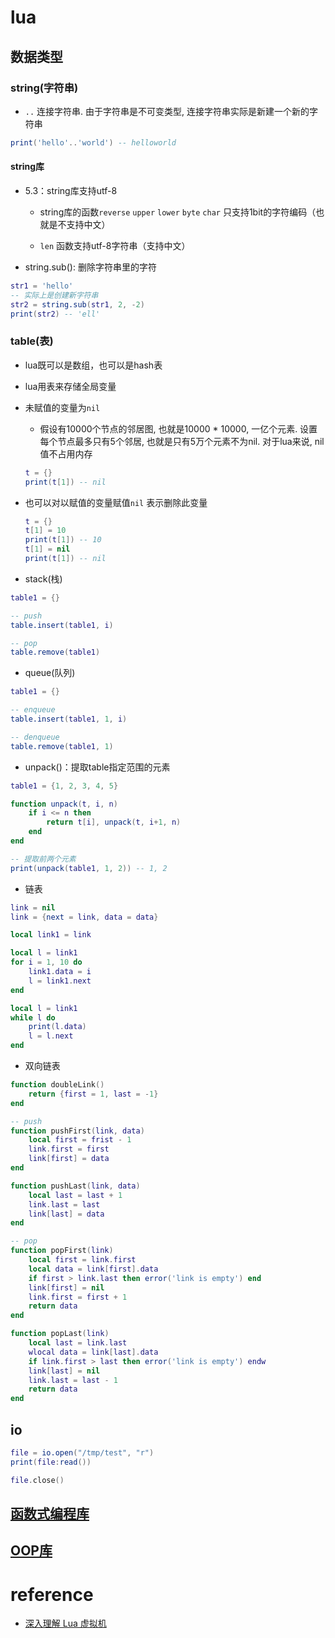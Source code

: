 # lua

## 数据类型

### string(字符串)

- `..` 连接字符串. 由于字符串是不可变类型, 连接字符串实际是新建一个新的字符串

```lua
print('hello'..'world') -- helloworld
```

#### string库

- 5.3：string库支持utf-8

    - string库的函数`reverse` `upper` `lower` `byte` `char` 只支持1bit的字符编码（也就是不支持中文）

    - `len` 函数支持utf-8字符串（支持中文）

- string.sub(): 删除字符串里的字符

```lua
str1 = 'hello'
-- 实际上是创建新字符串
str2 = string.sub(str1, 2, -2)
print(str2) -- 'ell'
```

### table(表)

- lua既可以是数组，也可以是hash表

- lua用表来存储全局变量

- 未赋值的变量为`nil`

    - 假设有10000个节点的邻居图, 也就是10000 * 10000, 一亿个元素. 设置每个节点最多只有5个邻居, 也就是只有5万个元素不为nil. 对于lua来说, nil值不占用内存

    ```lua
    t = {}
    print(t[1]) -- nil
    ```

- 也可以对以赋值的变量赋值`nil` 表示删除此变量
    ```lua
    t = {}
    t[1] = 10
    print(t[1]) -- 10
    t[1] = nil
    print(t[1]) -- nil
    ```

- stack(栈)

```lua
table1 = {}

-- push
table.insert(table1, i)

-- pop
table.remove(table1)
```

- queue(队列)
```lua
table1 = {}

-- enqueue
table.insert(table1, 1, i)

-- denqueue
table.remove(table1, 1)
```

- unpack()：提取table指定范围的元素
```lua
table1 = {1, 2, 3, 4, 5}

function unpack(t, i, n)
    if i <= n then
        return t[i], unpack(t, i+1, n)
    end
end

-- 提取前两个元素
print(unpack(table1, 1, 2)) -- 1, 2
```

- 链表
```lua
link = nil
link = {next = link, data = data}

local link1 = link

local l = link1
for i = 1, 10 do
    link1.data = i
    l = link1.next
end

local l = link1
while l do
    print(l.data)
    l = l.next
end
```

- 双向链表
```lua
function doubleLink()
    return {first = 1, last = -1}
end

-- push
function pushFirst(link, data)
    local first = frist - 1
    link.first = first
    link[first] = data
end

function pushLast(link, data)
    local last = last + 1
    link.last = last
    link[last] = data
end

-- pop
function popFirst(link)
    local first = link.first
    local data = link[first].data
    if first > link.last then error('link is empty') end
    link[first] = nil
    link.first = first + 1
    return data
end

function popLast(link)
    local last = link.last
    wlocal data = link[last].data
    if link.first > last then error('link is empty') endw
    link[last] = nil
    link.last = last - 1
    return data
end
```

## io

```lua
file = io.open("/tmp/test", "r")
print(file:read())

file.close()
```

## [函数式编程库](https://github.com/luafun/luafun)
## [OOP库](https://github.com/kikito/middleclass)

# reference

- [深入理解 Lua 虚拟机]()
